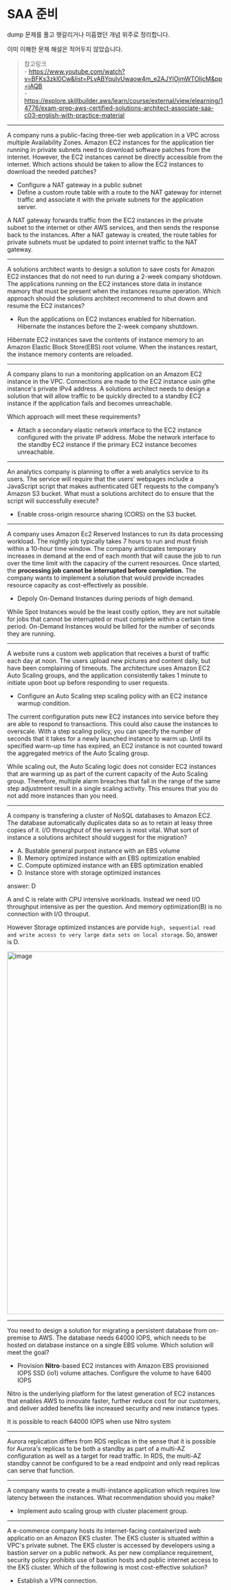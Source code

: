 # SAA 준비

dump 문제를 풀고 헷갈리거나 미흡했던 개념 위주로 정리합니다.

이미 이해한 문제 해설은 적어두지 않았습니다.

> 참고링크<br>- https://www.youtube.com/watch?v=BFKs3zkl0Cw&list=PLyABYqulvUwaow4m_e2AJYlOjmWTOIjcM&pp=iAQB<br>- https://explore.skillbuilder.aws/learn/course/external/view/elearning/14776/exam-prep-aws-certified-solutions-architect-associate-saa-c03-english-with-practice-material

---

A company runs a public-facing three-tier web application in a VPC across multiple Availability Zones. Amazon EC2 instances for the application tier running in private subnets need to download software patches from the internet. However, the EC2 instances cannot be directly accessible from the internet. 
Which actions should be taken to allow the EC2 instances to download the needed patches? 

- Configure a NAT gateway in a public subnet
- Define a custom route table with a route to the NAT gateway for internet traffic and associate it with the private subnets for the application server.

A NAT gateway forwards traffic from the EC2 instances in the private subnet to the internet or other AWS services, and then sends the response back to the instances. After a NAT gateway is created, the route tables for private subnets must be updated to point internet traffic to the NAT gateway.

---

A solutions architect wants to design a solution to save costs for Amazon EC2 instances that do not need to run during a 2-week company shotdown. The applications running on the EC2 instances store data in instance mamory that must be present when the instances resume operation.
Which approach should the solutions architect recommend to shut dowm and resume the EC2 instances?

- Run the applications on EC2 instances enabled for hibernation. Hibernate the instances before the 2-week company shutdown.

Hibernate EC2 instances save the contents of instance memory to an Amazon Elastic Block Store(EBS) root volume. When the instances restart, the instance memory contents are reloaded.

---

A company plans to run a monitoring application on an Amazom EC2 instance in the VPC. Connections are made to the EC2 instance usin gthe instance's private IPv4 address. A solutions architect needs to design a solution that will allow traffic to be quickly directed to a standby EC2 instance if the application fails and becomes unreachable.

Which approach will meet these requirements?

- Attach a secondary elastic network interface to the EC2 instance configured with the private IP address. Mobe the network interface to the standby EC2 instance if the primary EC2 instance becomes unreachable.

--- 

An analytics company is planning to offer a web analytics service to its users. The service will require that the users’ webpages include a JavaScript script that makes authenticated GET requests to the company’s Amazon S3 bucket.
What must a solutions architect do to ensure that the script will successfully execute?

- Enable cross-origin resource sharing (CORS) on the S3 bucket.

---

A company uses Amazon Ec2 Reserved Instances to run its data processing workload. The nightly job typically takes 7 hours to run and must finish within a 10-hour time window. The company anticipates temporary increases in demand at the end of each month that will cause the job to run over the time limit with the capaciry of the current resources. Once started, the **processing job cannot be interrupted before completion.** The company wants to implement a solution that would provide increades resource capacity as cost-effectively as possible.

- Depoly On-Demand Instances during periods of high demand.

While Spot Instances would be the least costly option, they are not suitable for jobs that cannot be interrupted or must complete within a certain time period. On-Demand Instances would be billed for the number of seconds they are running.

--- 

A website runs a custom web application that receives a burst of traffic each day at noon. The users upload new pictures and content daily, but have been complaining of timeouts. The architecture uses Amazon EC2 Auto Scaling groups, and the application consistently takes 1 minute to initiate upon boot up before responding to user requests.

- Configure an Auto Scaling step scaling policy with an EC2 instance warmup condition.

The current configuration puts new EC2 instances into service before they are able to respond to transactions. This could also cause the instances to overscale. With a step scaling policy, you can specify the number of seconds that it takes for a newly launched instance to warm up. Until its specified warm-up time has expired, an EC2 instance is not counted toward the aggregated metrics of the Auto Scaling group.

While scaling out, the Auto Scaling logic does not consider EC2 instances that are warming up as part of the current capacity of the Auto Scaling group. Therefore, multiple alarm breaches that fall in the range of the same step adjustment result in a single scaling activity. This ensures that you do not add more instances than you need.

---

A company is transfering a cluster of NoSQL databases to Amazon EC2. The database automatically duplicates data so as to retain at leasy three copies of it. I/O throughput of the servers is most vital. What sort of instance a solutions architect should suggest for the migration?

- A. Bustable general purpost instance with an EBS volume
- B. Memory optimized instance with an EBS optimization enabled
- C. Compute optimized instance with an EBS optimization enabled
- D. Instance store with storage optimized instances

answer: D

A and C is relate with CPU intensive workloads. Instead we need I/O throughput intensive as per the question. And memory optimization(B) is no connection with I/O throuput.

However Storage optimized instances are porvide `high, sequential read and write access to very large data sets on local storage`. So, answer is D.

<img width="844" alt="image" src="https://github.com/rlaisqls/rlaisqls/assets/81006587/f895f61e-2eb9-4a62-9342-4b496ab6844a">

--- 

You need to design a solution for migrating a persistent database from on-premise to AWS. The database needs 64000 IOPS, which needs to be hosted on database instance on a single EBS volume. Which solution will meet the goal?

- Provision **Nitro**-based EC2 instances with Amazon EBS provisioned IOPS SSD (io1) volume attaches. Configure the volume to have 6400 IOPS

Nitro is the underlying platform for the latest generation of EC2 instances that enables AWS to innovate faster, further reduce cost for our customers, and deliver added benefits like increased security and new instance types.

It is possible to reach 64000 IOPS when use Nitro system

---

Aurora replication differs from RDS replicas in the sense that it is possible for Aurora's replicas to be both a standby as part of a multi-AZ configuration as well as a target for read traffic. In RDS, the multi-AZ standby cannot be configured to be a read endpoint and only read replicas can serve that function.

---

A company wants to create a multi-instance application which requires low latency between the instances. What recommendation should you make?

- Implement auto scaling group with cluster placement group.

---

A e-commerce company hosts its internet-facing containerized web applicatio on an Amazon EKS cluster. The EKS cluster is situated within a VPC's private subnet. The EKS cluster is accessed by developers using a bastion server on a public network. As per new compliance requirement, security policy prohibits use of bastion hosts and public internet access to the EKS cluster. Which of the following is most cost-effective solution?

- Establish a VPN connection.